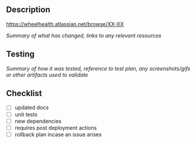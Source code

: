 ## Description
https://wheelhealth.atlassian.net/browse/XX-XX

*Summary of what has changed, links to any relevant resources*

## Testing
*Summary of how it was tested, reference to test plan, any screenshots/gifs or other artifacts used to validate*

## Checklist
- [ ] updated docs
- [ ] unit tests
- [ ] new dependencies
- [ ] requires post deployment actions
- [ ] rollback plan incase an issue arises
